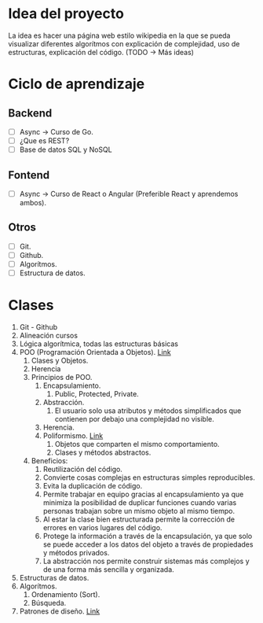 # Idea del proyecto
La idea es hacer una página web estilo wikipedia en la que se pueda visualizar diferentes algorítmos con explicación de complejidad, uso de estructuras, explicación del código.
(TODO -> Más ideas)

# Ciclo de aprendizaje
## Backend
- [ ] Async -> Curso de Go.
- [ ] ¿Que es REST?
- [ ] Base de datos SQL y NoSQL
## Fontend
- [ ] Async -> Curso de React o Angular (Preferible React y aprendemos ambos).
## Otros
- [ ] Git.
- [ ] Github.
- [ ] Algorítmos.
- [ ] Estructura de datos.

# Clases
1. Git - Github
2. Alineación cursos
3. Lógica algorítmica, todas las estructuras básicas
4. POO (Programación Orientada a Objetos). [Link](https://profile.es/blog/que-es-la-programacion-orientada-a-objetos/)
   1. Clases y Objetos.
   2. Herencia
   3. Principios de POO.
      1. Encapsulamiento.
         1. Public, Protected, Private.
      2. Abstracción.
         1. El usuario solo usa atributos y métodos simplificados que contienen por debajo una complejidad no visible.
      3. Herencia.
      4. Poliformismo. [Link](https://jarroba.com/polimorfismo-en-java-parte-i-con-ejemplos/)
         1. Objetos que comparten el mismo comportamiento.
         2. Clases y métodos abstractos.
   4. Beneficios:
      1. Reutilización del código.
      2. Convierte cosas complejas en estructuras simples reproducibles.
      3. Evita la duplicación de código.
      4. Permite trabajar en equipo gracias al encapsulamiento ya que minimiza la posibilidad de duplicar funciones cuando varias personas trabajan sobre un mismo objeto al mismo tiempo.
      5. Al estar la clase bien estructurada permite la corrección de errores en varios lugares del código.
      6. Protege la información a través de la encapsulación, ya que solo se puede acceder a los datos del objeto a través de propiedades y métodos privados.
      7. La abstracción nos permite construir sistemas más complejos y de una forma más sencilla y organizada.
5. Estructuras de datos.
6. Algorítmos.
   1. Ordenamiento (Sort).
   2. Búsqueda.
7. Patrones de diseño. [Link](https://profile.es/blog/patrones-de-diseno-de-software/)